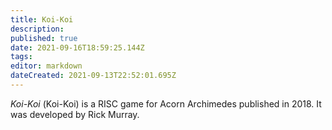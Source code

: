 ```yaml
---
title: Koi-Koi
description: 
published: true
date: 2021-09-16T18:59:25.144Z
tags: 
editor: markdown
dateCreated: 2021-09-13T22:52:01.695Z
---
```


_Koi-Koi_ (<span lang='ja'>Koi-Koi</span>) is a RISC game for Acorn Archimedes published in 2018.
It was developed by Rick Murray.
